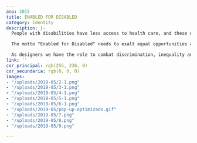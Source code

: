 ```yaml
---
ano: 2015
title: ENABLED FOR DISABLED
category: Identity
description: |-
  People with disabilities have less access to health care, and these do not meet your real needs.

  The motto "Enabled for Disabled" needs to exalt equal opportunities and rights for people with disabilities.

  As designers we have the role to combat discrimination, inequality and ensure that every one are considered equal members of society.
link: ''
cor_principal: rgb(255, 236, 0)
cor_secundaria: rgb(0, 0, 0)
images:
- "/uploads/2019-05/2-1.png"
- "/uploads/2019-05/3-1.png"
- "/uploads/2019-05/4-1.png"
- "/uploads/2019-05/5-1.png"
- "/uploads/2019-05/6-1.png"
- "/uploads/2019-05/pop-up-optimizado.gif"
- "/uploads/2019-05/7.png"
- "/uploads/2019-05/8.png"
- "/uploads/2019-05/9.png"

---
```


